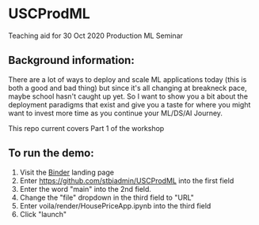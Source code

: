 # USCProdML
Teaching aid for 30 Oct 2020 Production ML Seminar

## Background information:

There are a lot of ways to deploy and scale ML applications today (this is both a good and bad thing) but since it's all changing at breakneck pace, maybe school hasn't caught up yet. So I want to show you a bit about the deployment paradigms that exist and give you a taste for where you might want to invest more time as you continue your ML/DS/AI Journey.

This repo current covers Part 1 of the workshop


## To run the demo: 

1. Visit the [Binder](mybinder.org) landing page
2. Enter https://github.com/stbiadmin/USCProdML into the first field
3. Enter the word "main" into the 2nd field.
4. Change the "file" dropdown in the third field to "URL"
5. Enter voila/render/HousePriceApp.ipynb into the third field
6. Click "launch"


